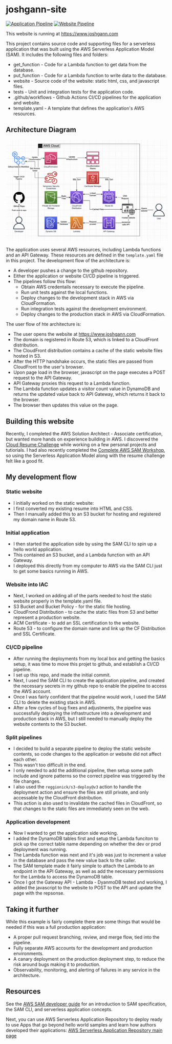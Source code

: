 # joshgann-site

[![Application Pipeline](https://github.com/jhgann/aws-personal-website/actions/workflows/pipeline.yaml/badge.svg)](https://github.com/jhgann/aws-personal-website/actions/workflows/pipeline.yaml) 
[![Website Pipeline](https://github.com/jhgann/aws-personal-website/actions/workflows/website.yaml/badge.svg)](https://github.com/jhgann/aws-personal-website/actions/workflows/website.yaml)

This website is running at https://www.joshgann.com

This project contains source code and supporting files for a serverless application that was built using the AWS Serverless Application Model (SAM). It includes the following files and folders:

- get_function - Code for a Lambda function to get data from the database.
- put_function - Code for a Lambda function to write data to the database.
- website - Source code of the website: static html, css, and javascript files.
- tests - Unit and integration tests for the application code. 
- .github/workflows - Github Actions CI/CD pipelines for the application and website.
- template.yaml - A template that defines the application's AWS resources.

## Architecture Diagram
![architecture diagram](./website-architecture.png)

The application uses several AWS resources, including Lambda functions and an API Gateway. These resources are defined in the `template.yaml` file in this project. 
The development flow of the architecture is:

- A developer pushes a change to the github repository.
- Either the application or website CI/CD pipeline is triggered.
- The pipelines follow this flow:
  - Obtain AWS credentails necessary to execute the pipeline.
  - Run unit tests against the local functions.
  - Deploy changes to the development stack in AWS via CloudFormation.
  - Run integration tests against the development environment.
  - Deploy changes to the production stack in AWS via CloudFormation.

The user flow of hte architecture is:
- The user opens the website at https://www.joshgann.com
- The domain is registered in Route 53, which is linked to a CloudFront distribution.
- The CloudFront distribution contains a cache of the static website files hosted in S3.
- After the HTTP handshake occurs, the static files are passed from CloudFront to the user's browser.
- Upon page load in the browser, javascript on the page executes a POST request to the API Gateway.
- API Gateway proxies this request to a Lambda function.
- The Lambda function updates a visitor count value in DynamoDB and returns the updated value back to API Gateway, which returns it back to the browser.
- The browser then updates this value on the page. 

## Building this website

Recently, I completed the AWS Solution Architect - Associate certification, but wanted more hands on experience building in AWS.  I discovered the [Cloud Resume Challenge](https://cloudresumechallenge.dev/docs/the-challenge/aws/) while working on a few personal projects and tutiorials.  I had also recently completed the [Complete AWS SAM Workshop](https://catalog.workshops.aws/complete-aws-sam/en-US), so using the Serverless Application Model along with the resume challenge felt like a good fit.

## My development flow
### Static website
- I initially worked on the static website:
- I first converted my existing resume into HTML and CSS.
- Then I manually added this to an S3 bucket for hosting and registered my domain name in Route 53.

### Initial application
- I then started the application side by using the SAM CLI to spin up a hello world application.
- This contained an S3 bucket, and a Lambda function with an API Gateway.
- I deployed this directly from my computer to AWS via the SAM CLI just to get some basics running in AWS.

### Website into IAC
- Next, I worked on adding all of the parts needed to host the static website properly in the template.yaml file.
- S3 Bucket and Bucket Policy - for the static file hosting.
- CloudFrond Distribution - to cache the static files from S3 and better represent a production website.
- ACM Certificate - to add an SSL certification to the website.
- Route 53 - to configure the domain name and link up the CF Distribution and SSL Certificate.

### CI/CD pipeline
- After running the deployments from my local box and getting the basics setup, it was time to move this projet to github, and establish a CI/CD pipeline.
- I set up this repo, and made the initial commit.
- Next, I used the SAM CLI to create the application pipeline, and created the necessary secrets in my github repo to enable the pipeline to access the AWS account.
- Once I was fairly confident that the pipeline would work, I used the SAM CLI to delete the existing stack in AWS.
- After a few cycles of bug fixes and adjustments, the pipeline was successfully deploying the infrastructure into a development and production stack in AWS, but I still needed to manually deploy the website contents to the S3 bucket.

### Split pipelines
- I decided to build a separate pipeline to deploy the static website contents, so code changes to the application or website did not affect each other.
- This wasn't too difficult in the end.
- I only needed to add the additional pipeline, then setup some path include and ignore patterns so the correct pipeline was triggered by the file changes.
- I also used the `reggionick/s3-deploy@v3` action to handle the deployment action and ensure the files are still private, and only accessable by the CloudFront distribution.
- This action is also used to invalidate the cached files in CloudFront, so that changes to the static files are immediately seen on the web. 

### Application development
- Now I wanted to get the application side working.
- I added the DynamoDB tables first and setup the Lambda funciton to pick up the correct table name depending on whether the dev or prod deployment was running.
- The Lambda function was next and it's job was just to increment a value in the database and pass the new value back to the caller.
- The SAM template made it fairly simple to attach the Lambda to an endpoint in the API Gateway, as well as add the necessary permissions for the Lambda to access the DynamoDB table.
- Once I got the Gateway API - Lambda - DyanmoDB tested and working, I added the javascript to the website to POST to the API and update the page with the repsonse.


## Taking it further
While this example is fairly complete there are some things that would be needed if this was a full production application:

- A proper pull request branching, review, and merge flow, tied into the pipeline.
- Fully separate AWS accounts for the development and production environments.
- A canary deployment on the production deployment step, to reduce the risk around bugs making it to production.
- Observability, monitoring, and alerting of failures in any service in the architecture. 


## Resources

See the [AWS SAM developer guide](https://docs.aws.amazon.com/serverless-application-model/latest/developerguide/what-is-sam.html) for an introduction to SAM specification, the SAM CLI, and serverless application concepts.

Next, you can use AWS Serverless Application Repository to deploy ready to use Apps that go beyond hello world samples and learn how authors developed their applications: [AWS Serverless Application Repository main page](https://aws.amazon.com/serverless/serverlessrepo/)

